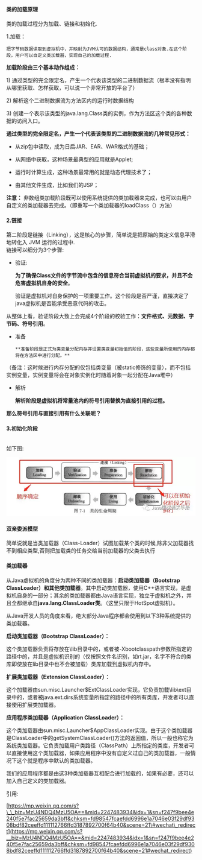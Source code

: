 #### 类的加载原理

类的加载过程分为加载、链接和初始化.

1.加载：

```
把字节码数据读取到虚拟机中，并映射为JVM认可的数据结构，通常是class对象.在这个阶段，用户可以自定义类加载器，实现自己的加载过程.
```

**加载阶段由三个基本动作组成：**

1\) 通过类型的完全限定名，产生一个代表该类型的二进制数据流（根本没有指明从哪里获取、怎样获取，可以说一个非常开放的平台了）

2\) 解析这个二进制数据流为方法区内的运行时数据结构

3\) 创建一个表示该类型的java.lang.Class类的实例，作为方法区这个类的各种数据的访问入口。

**通过类型的完全限定名，产生一个代表该类型的二进制数据流的几种常见形式：**

* 从zip包中读取，成为日后JAR、EAR、WAR格式的基础；

* 从网络中获取，这种场景最典型的应用就是Applet;

* 运行时计算生成，这种场景最常用的就是动态代理技术了；

* 由其他文件生成，比如我们的JSP；

**注意：** 非数组类加载阶段既可以使用系统提供的类加载器来完成，也可以由用户自定义的类加载器去完成。（即重写一个类加载器的loadClass（）方法）

#### 2.链接

第二阶段是链接（Linking），这是核心的步骤，简单说是把原始的类定义信息平滑地转化入 JVM 运行的过程中.  
  链接可以细分为3个步骤:

* 验证:

  **为了确保Class文件的字节流中包含的信息符合当前虚拟机的要求，并且不会危害虚拟机自身的安全**。

  验证是虚拟机对自身保护的一项重要工作。这个阶段是否严谨，直接决定了java虚拟机是否能承受恶意代码的攻击。

从整体上看，验证阶段大致上会完成4个阶段的校验工作：**文件格式、元数据、字节码、符号引用**。

* 准备

      **准备阶段是正式为类变量分配内存并设置类变量初始值的阶段，这些变量所使用的内存都将在方法区中进行分配。**

（备注：这时候进行内存分配的仅包括类变量（被static修饰的变量），而不包括实例变量，实例变量将会在对象实例化时随着对象一起分配在Java堆中）

* 解析

   **解析阶段是虚拟机将常量池内的符号引用替换为直接引用的过程。**

**那么符号引用与直接引用有什么关联呢？**

#### 3.初始化阶段

```

```

如下图:

![](/assets/classloader.png)

#### 双亲委派模型

简单说就是当类加载器（Class-Loader）试图加载某个类的时候,除非父加载器找不到相应类型,否则把加载类的任务交给当前加载器的父类去执行

#### 类加载器

从Java虚拟机的角度分为两种不同的类加载器：**启动类加载器（Bootstrap ClassLoader）**和**其他类加载器**。其中启动类加载器，使用C++语言实现，是虚拟机自身的一部分；其余的类加载器都由Java语言实现，独立于虚拟机之外，并且全都继承自**java.lang.ClassLoader类**。（这里只限于HotSpot虚拟机）。

从Java开发人员的角度来看，绝大部分Java程序都会使用到以下3种系统提供的类加载器。

**启动类加载器（Bootstrap ClassLoader）：**

这个类加载器负责将存放在\lib目录中的，或者被-Xbootclasspath参数所指定的路径中的，并且是虚拟机识别的（仅按照文件名识别，如rt.jar，名字不符合的类库即使放在lib目录中也不会被加载）类库加载到虚拟机内存中。

**扩展类加载器（Extension ClassLoader）：**

这个加载器由sun.misc.Launcher$ExtClassLoader实现，它负责加载\lib\ext目录中的，或者被java.ext.dirs系统变量所指定的路径中的所有类库，开发者可以直接使用扩展类加载器。

**应用程序类加载器（Application ClassLoader）：**

这个类加载器由sun.misc.Launcher$AppClassLoader实现。由于这个类加载器是ClassLoader中的getSystemClassLoader\(\)方法的返回值，所以一般也称它为系统类加载器。它负责加载用户类路径（ClassPath）上所指定的类库，开发者可以直接使用这个类加载器，如果应用程序中没有自定义过自己的类加载器，一般情况下这个就是程序中默认的类加载器。

我们的应用程序都是由这3种类加载器互相配合进行加载的，如果有必要，还可以加入自己定义的类加载器。

引用:

[https://mp.weixin.qq.com/s?\_\_biz=MzU4NDQ4MzU5OA==&mid=2247483934&idx=1&sn=f247f9bee4e240f5e7fac25659da3bff&chksm=fd98547fcaefdd6996e1a7046e03f29df9308bdf82ceeffd111112766ffd3187892700f64b40&scene=21\#wechat\_redirect](https://mp.weixin.qq.com/s?__biz=MzU4NDQ4MzU5OA==&mid=2247483934&idx=1&sn=f247f9bee4e240f5e7fac25659da3bff&chksm=fd98547fcaefdd6996e1a7046e03f29df9308bdf82ceeffd111112766ffd3187892700f64b40&scene=21#wechat_redirect)

